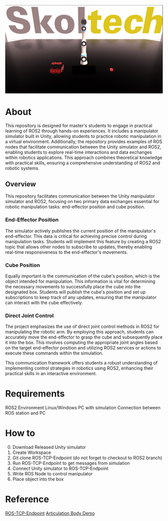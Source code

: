 ![Screenshot](manipulator.jpg)
# About
This repository is designed for master's students to engage in practical learning of ROS2 through hands-on experiences. It includes a manipulator simulator built in Unity, allowing students to practice robotic manipulation in a virtual environment. Additionally, the repository provides examples of ROS nodes that facilitate communication between the Unity simulator and ROS2, enabling students to explore real-time interactions and data exchanges within robotics applications. This approach combines theoretical knowledge with practical skills, ensuring a comprehensive understanding of ROS2 and robotic systems. 

## Overview
This repository facilitates communication between the Unity manipulator simulator and ROS2, focusing on two primary data exchanges essential for robotic manipulation tasks: end-effector position and cube position.

### End-Effector Position
The simulator actively publishes the current position of the manipulator's end-effector. This data is critical for achieving precise control during manipulation tasks. Students will implement this feature by creating a ROS2 topic that allows other nodes to subscribe to updates, thereby enabling real-time responsiveness to the end-effector's movements.

### Cube Position
Equally important is the communication of the cube's position, which is the object intended for manipulation. This information is vital for determining the necessary movements to successfully place the cube into the designated box. Students will publish the cube's position and set up subscriptions to keep track of any updates, ensuring that the manipulator can interact with the cube effectively.

### Direct Joint Control
The project emphasizes the use of direct joint control methods in ROS2 for manipulating the robotic arm. By employing this approach, students can accurately move the end-effector to grasp the cube and subsequently place it into the box. This involves computing the appropriate joint angles based on the target end-effector position and utilizing ROS2 services or actions to execute these commands within the simulation.

This communication framework offers students a robust understanding of implementing control strategies in robotics using ROS2, enhancing their practical skills in an interactive environment.

# Requirements
ROS2 Environment
Linux/Windows PC with simulation
Connection between ROS station and PC

# How to
0) Download Released Unity simulator 
1) Create Workspace
2) Git clone ROS-TCP-Endpoint (do not forget to checkout to ROS2 branch)
3) Run ROS-TCP-Endpoint to get messages from simulation
4) Connect Unity simulator to ROS-TCP-Endpoint
5) Write ROS Node to control manipulator
6) Place object into the box

# Reference
[ROS-TCP-Endpoint](https://github.com/Unity-Technologies/ROS-TCP-Endpoint/tree/main)
[Articulation Body Demo](https://github.com/Unity-Technologies/articulations-robot-demo.git)

